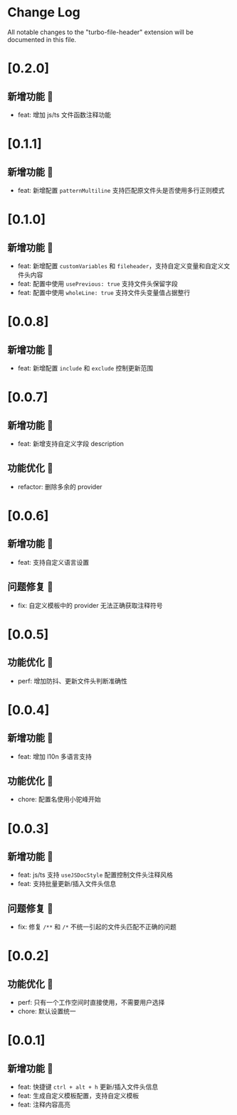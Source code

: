 # Change Log

All notable changes to the "turbo-file-header" extension will be documented in this file.

# [0.2.0]

## 新增功能 🌱

- feat: 增加 js/ts 文件函数注释功能

# [0.1.1]

## 新增功能 🌱

- feat: 新增配置 `patternMultiline` 支持匹配原文件头是否使用多行正则模式

# [0.1.0]

## 新增功能 🌱

- feat: 新增配置 `customVariables` 和 `fileheader`，支持自定义变量和自定义文件头内容
- feat: 配置中使用 `usePrevious: true` 支持文件头保留字段
- feat: 配置中使用 `wholeLine: true` 支持文件头变量值占据整行

# [0.0.8]

## 新增功能 🌱

- feat: 新增配置 `include` 和 `exclude` 控制更新范围

# [0.0.7]

## 新增功能 🌱

- feat: 新增支持自定义字段 description

## 功能优化 🚀

- refactor: 删除多余的 provider

# [0.0.6]

## 新增功能 🌱

- feat: 支持自定义语言设置

## 问题修复 🐛

- fix: 自定义模板中的 provider 无法正确获取注释符号

# [0.0.5]

## 功能优化 🚀

- perf: 增加防抖、更新文件头判断准确性

# [0.0.4]

## 新增功能 🌱

- feat: 增加 l10n 多语言支持

## 功能优化 🚀

- chore: 配置名使用小驼峰开始

# [0.0.3]

## 新增功能 🌱

- feat: js/ts 支持 `useJSDocStyle` 配置控制文件头注释风格
- feat: 支持批量更新/插入文件头信息

## 问题修复 🐛

- fix: 修复 `/**` 和 `/*` 不统一引起的文件头匹配不正确的问题

# [0.0.2]

## 功能优化 🚀

- perf: 只有一个工作空间时直接使用，不需要用户选择
- chore: 默认设置统一

# [0.0.1]

## 新增功能 🌱

- feat: 快捷键 `ctrl + alt + h` 更新/插入文件头信息
- feat: 生成自定义模板配置，支持自定义模板
- feat: 注释内容高亮
